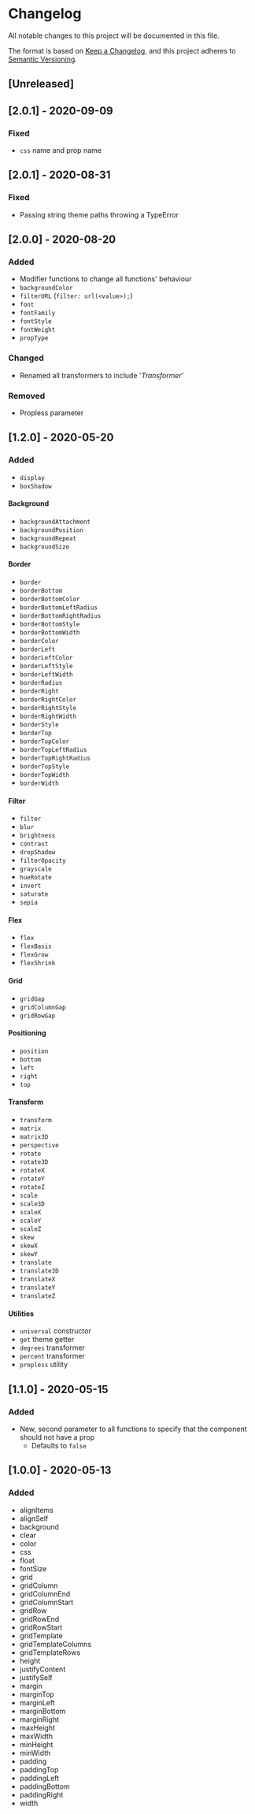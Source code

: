 # Changelog
All notable changes to this project will be documented in this file.

The format is based on [Keep a Changelog](https://keepachangelog.com/en/1.0.0/),
and this project adheres to [Semantic Versioning](https://semver.org/spec/v2.0.0.html).

## [Unreleased]

## [2.0.1] - 2020-09-09

### Fixed

* `css` name and prop name

## [2.0.1] - 2020-08-31

### Fixed

* Passing string theme paths throwing a TypeError


## [2.0.0] - 2020-08-20

### Added

* Modifier functions to change all functions' behaviour
* `backgroundColor`
* `filterURL` (`filter: url(<value>);`)
* `font`
* `fontFamily`
* `fontStyle`
* `fontWeight`
* `propType`

### Changed

* Renamed all transformers to include '*Transformer*'

### Removed

* Propless parameter


## [1.2.0] - 2020-05-20

### Added

* `display`
* `boxShadow`

#### Background

* `backgroundAttachment`
* `backgroundPosition`
* `backgroundRepeat`
* `backgroundSize`

#### Border

* `border`
* `borderBottom`
* `borderBottomColor`
* `borderBottomLeftRadius`
* `borderBottomRightRadius`
* `borderBottomStyle`
* `borderBottomWidth`
* `borderColor`
* `borderLeft`
* `borderLeftColor`
* `borderLeftStyle`
* `borderLeftWidth`
* `borderRadius`
* `borderRight`
* `borderRightColor`
* `borderRightStyle`
* `borderRightWidth`
* `borderStyle`
* `borderTop`
* `borderTopColor`
* `borderTopLeftRadius`
* `borderTopRightRadius`
* `borderTopStyle`
* `borderTopWidth`
* `borderWidth`

#### Filter

* `filter`
* `blur`
* `brightness`
* `contrast`
* `dropShadow`
* `filterOpacity`
* `grayscale`
* `hueRotate`
* `invert`
* `saturate`
* `sepia`

#### Flex

* `flex`
* `flexBasis`
* `flexGrow`
* `flexShrink`

#### Grid

* `gridGap`
* `gridColumnGap`
* `gridRowGap`

#### Positioning

* `position`
* `bottom`
* `left`
* `right`
* `top`

#### Transform

* `transform`
* `matrix`
* `matrix3D`
* `perspective`
* `rotate`
* `rotate3D`
* `rotateX`
* `rotateY`
* `rotateZ`
* `scale`
* `scale3D`
* `scaleX`
* `scaleY`
* `scaleZ`
* `skew`
* `skewX`
* `skewY`
* `translate`
* `translate3D`
* `translateX`
* `translateY`
* `translateZ`

#### Utilities

* `universal` constructor
* `get` theme getter
* `degrees` transformer
* `percent` transformer
* `propless` utility


## [1.1.0] - 2020-05-15

### Added

* New, second parameter to all functions to specify that the component should not have a prop
  * Defaults to `false`


## [1.0.0] - 2020-05-13

### Added

* alignItems
* alignSelf
* background
* clear
* color
* css
* float
* fontSize
* grid
* gridColumn
* gridColumnEnd
* gridColumnStart
* gridRow
* gridRowEnd
* gridRowStart
* gridTemplate
* gridTemplateColumns
* gridTemplateRows
* height
* justifyContent
* justifySelf
* margin
* marginTop
* marginLeft
* marginBottom
* marginRight
* maxHeight
* maxWidth
* minHeight
* minWidth
* padding
* paddingTop
* paddingLeft
* paddingBottom
* paddingRight
* width
